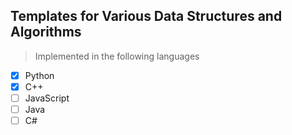 ## Templates for Various Data Structures and Algorithms
> Implemented in the following languages

- [x] Python
- [x] C++
- [ ] JavaScript
- [ ] Java
- [ ] C#